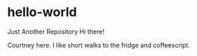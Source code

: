 # hello-world
Just Another Repository
Hi there!

Courtney here. I like short walks to the fridge and coffeescript.
